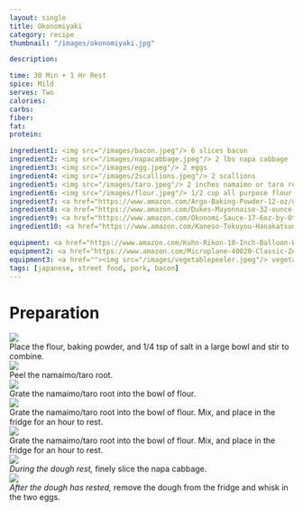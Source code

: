 ```yaml
---
layout: single
title: Okonomiyaki
category: recipe
thumbnail: "/images/okonomiyaki.jpg"

description:

time: 30 Min + 1 Hr Rest
spice: Mild
serves: Two
calories:
carbs:
fiber:
fat:
protein:

ingredient1: <img src="/images/bacon.jpeg"/> 6 slices bacon
ingredient2: <img src="/images/napacabbage.jpeg"/> 2 lbs napa cabbage
ingredient3: <img src="/images/egg.jpeg"/> 2 eggs
ingredient4: <img src="/images/2scallions.jpeg"/> 2 scallions
ingredient5: <img src="/images/taro.jpeg"/> 2 inches namaimo or taro root
ingredient6: <img src="/images/flour.jpeg"/> 1/2 cup all purpose flour
ingredient7: <a href="https://www.amazon.com/Argo-Baking-Powder-12-oz/dp/B00N9TX628/ref=as_li_ss_tl?s=grocery&ie=UTF8&qid=1485401087&sr=1-3&keywords=baking+powder&th=1&linkCode=ll1&tag=cilalime09-20&linkId=34bbfadefcdccd9e979fdca3eed86b0a"><img src="/images/bakingpowder.jpeg"/> 1/4 tsp baking powder</a>
ingredient8: <a href="https://www.amazon.com/Dukes-Mayonnaise-32-ounce-Jar-Pack/dp/B009VMEP2M/ref=as_li_ss_tl?s=grocery&rps=1&ie=UTF8&qid=1485401034&sr=1-1&keywords=dukes+mayo&refinements=p_85:2470955011&linkCode=ll1&tag=cilalime09-20&linkId=1bd18af435517469cf87936d7efcd42f"><img src="/images/mayo.jpeg"/> mayo for serving</a>
ingredient9: <a href="https://www.amazon.com/Okonomi-Sauce-17-6oz-by-Otafuku/dp/B00886NJP6/ref=as_li_ss_tl?ie=UTF8&qid=1485398126&sr=8-1-spell&keywords=otinomiyaki+sauce&linkCode=ll1&tag=cilalime09-20&linkId=f92c2fc1624a8a9fe943b33c519d8eec"><img src="/images/okonomi.jpeg"/> okonomi sauce for serving</a>
ingredient10: <a href="https://www.amazon.com/Kaneso-Tokuyou-Hanakatsuo-Bonito-Flakes/dp/B0052BGLMS/ref=as_li_ss_tl?s=grocery&ie=UTF8&qid=1485400946&sr=1-1&keywords=bonito+flakes&linkCode=ll1&tag=cilalime09-20&linkId=741da6f8d114a08c425c75f0887e62aa"/> <img src="/images/bonito.jpeg"/> bonito flakes for serving

equipment: <a href="https://www.amazon.com/Kuhn-Rikon-10-Inch-Balloon-Whisk/dp/B0000CFIS9/ref=as_li_ss_tl?s=kitchen&ie=UTF8&qid=1485400868&sr=1-6&keywords=kuhn+rikon+whisk&linkCode=ll1&tag=cilalime09-20&linkId=30a4dbfaf58fd6a854c9b5cc6ab6fba6"><img src="/images/whisk.jpeg"/>whisk</a>
equipment2: <a href="https://www.amazon.com/Microplane-40020-Classic-Zester-Grater/dp/B00004S7V8/ref=as_li_ss_tl?s=kitchen&ie=UTF8&qid=1485400844&sr=1-3&keywords=microplane+grater&linkCode=ll1&tag=cilalime09-20&linkId=1452bb3cea23c505bd2dc5f23e35d38f"><img src="/images/finegrater.jpeg"/>fine grater</a>
equipment3: <a href=""><img src="/images/vegetablepeeler.jpeg"/> vegetable peeler </a>
tags: [japanese, street food, pork, bacon]
---
```


<div id="preparation">
<h1>Preparation</h1>
</div>

<div id="instruction">
<div id="image"><img src="/images/okonomiyaki1.jpeg"/> </div>
<div id="step"> Place the flour, baking powder, and 1/4 tsp of salt in a large bowl and stir to combine.</div>
</div>

<div id="instruction">
<div id="image"><img src="/images/okonomiyaki2.jpeg"/> </div>
<div id="step"> Peel the namaimo/taro root.</div>
</div>

<div id="instruction">
<div id="image"><img src="/images/okonomiyaki3.jpeg"/> </div>
<div id="step"> Grate the namaimo/taro root into the bowl of flour. </div>
</div>

<div id="instruction">
<div id="image"> <img src="/images/okonomiyaki4.jpeg"/></div>
<div id="step"> Grate the namaimo/taro root into the bowl of flour. Mix, and place in the fridge for an hour to rest.</div>
</div>

<div id="instruction">
<div id="image"> <img src="/images/okonomiyaki5.jpeg"/> </div>
<div id="step"> Grate the namaimo/taro root into the bowl of flour. Mix, and place in the fridge for an hour to rest.</div>
</div>

<div id="instruction">
<div id="image"> <img src="/images/okonomiyaki5.jpeg"/> </div>
<div id="step"><i> During the dough rest, </i> finely slice the napa cabbage. </div>
</div>

<div id="instruction">
<div id="image"> <img src="/images/okonomiyaki6.jpeg"/> </div>
<div id="step"><i>After the dough has rested, </i> remove the dough from the fridge and whisk in the two eggs.</div>
</div>
